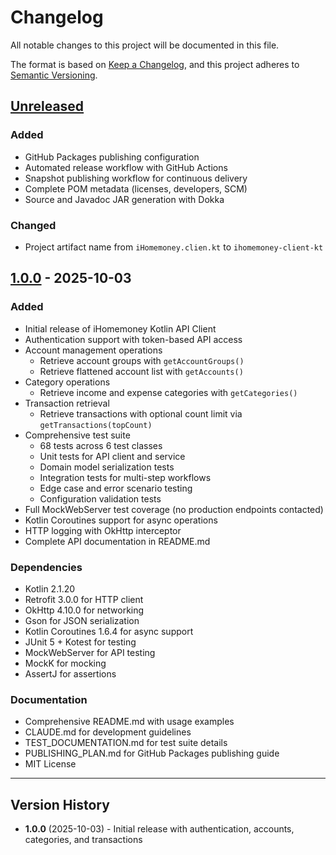 # Changelog

All notable changes to this project will be documented in this file.

The format is based on [Keep a Changelog](https://keepachangelog.com/en/1.0.0/),
and this project adheres to [Semantic Versioning](https://semver.org/spec/v2.0.0.html).

## [Unreleased]

### Added
- GitHub Packages publishing configuration
- Automated release workflow with GitHub Actions
- Snapshot publishing workflow for continuous delivery
- Complete POM metadata (licenses, developers, SCM)
- Source and Javadoc JAR generation with Dokka

### Changed
- Project artifact name from `iHomemoney.clien.kt` to `ihomemoney-client-kt`

## [1.0.0] - 2025-10-03

### Added
- Initial release of iHomemoney Kotlin API Client
- Authentication support with token-based API access
- Account management operations
  - Retrieve account groups with `getAccountGroups()`
  - Retrieve flattened account list with `getAccounts()`
- Category operations
  - Retrieve income and expense categories with `getCategories()`
- Transaction retrieval
  - Retrieve transactions with optional count limit via `getTransactions(topCount)`
- Comprehensive test suite
  - 68 tests across 6 test classes
  - Unit tests for API client and service
  - Domain model serialization tests
  - Integration tests for multi-step workflows
  - Edge case and error scenario testing
  - Configuration validation tests
- Full MockWebServer test coverage (no production endpoints contacted)
- Kotlin Coroutines support for async operations
- HTTP logging with OkHttp interceptor
- Complete API documentation in README.md

### Dependencies
- Kotlin 2.1.20
- Retrofit 3.0.0 for HTTP client
- OkHttp 4.10.0 for networking
- Gson for JSON serialization
- Kotlin Coroutines 1.6.4 for async support
- JUnit 5 + Kotest for testing
- MockWebServer for API testing
- MockK for mocking
- AssertJ for assertions

### Documentation
- Comprehensive README.md with usage examples
- CLAUDE.md for development guidelines
- TEST_DOCUMENTATION.md for test suite details
- PUBLISHING_PLAN.md for GitHub Packages publishing guide
- MIT License

---

## Version History

- **1.0.0** (2025-10-03) - Initial release with authentication, accounts, categories, and transactions

[Unreleased]: https://github.com/pplevar/ihomemoney.client.kt/compare/v1.0.0...HEAD
[1.0.0]: https://github.com/pplevar/ihomemoney.client.kt/releases/tag/v1.0.0
